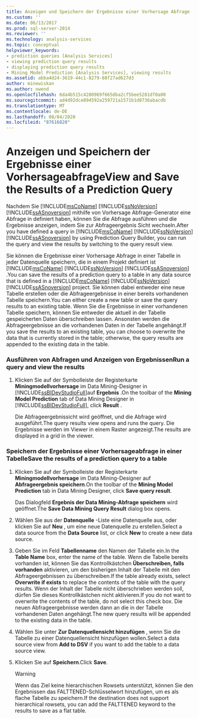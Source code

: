 ```yaml
---
title: Anzeigen und Speichern der Ergebnisse einer Vorhersage Abfrage | Microsoft-Dokumentation
ms.custom: ''
ms.date: 06/13/2017
ms.prod: sql-server-2014
ms.reviewer: ''
ms.technology: analysis-services
ms.topic: conceptual
helpviewer_keywords:
- prediction queries [Analysis Services]
- viewing prediction query results
- displaying prediction query results
- Mining Model Prediction [Analysis Services], viewing results
ms.assetid: abba4d24-3619-44c1-8279-88f27ad627d3
author: minewiskan
ms.author: owend
ms.openlocfilehash: 6da4b515c4280969f665dba2cf5bee5281df0a00
ms.sourcegitcommit: ad4d92dce894592a259721a1571b1d8736abacdb
ms.translationtype: MT
ms.contentlocale: de-DE
ms.lasthandoff: 08/04/2020
ms.locfileid: "87616820"
---
```

# <a name="view-and-save-the-results-of-a-prediction-query"></a><span data-ttu-id="54a9d-102">Anzeigen und Speichern der Ergebnisse einer Vorhersageabfrage</span><span class="sxs-lookup"><span data-stu-id="54a9d-102">View and Save the Results of a Prediction Query</span></span>
  <span data-ttu-id="54a9d-103">Nachdem Sie [!INCLUDE[msCoName](../../includes/msconame-md.md)] [!INCLUDE[ssNoVersion](../../includes/ssnoversion-md.md)] [!INCLUDE[ssASnoversion](../../includes/ssasnoversion-md.md)] mithilfe von Vorhersage Abfrage-Generator eine Abfrage in definiert haben, können Sie die Abfrage ausführen und die Ergebnisse anzeigen, indem Sie zur Abfrageergebnis Sicht wechseln.</span><span class="sxs-lookup"><span data-stu-id="54a9d-103">After you have defined a query in [!INCLUDE[msCoName](../../includes/msconame-md.md)] [!INCLUDE[ssNoVersion](../../includes/ssnoversion-md.md)] [!INCLUDE[ssASnoversion](../../includes/ssasnoversion-md.md)] by using Prediction Query Builder, you can run the query and view the results by switching to the query result view.</span></span>  
  
 <span data-ttu-id="54a9d-104">Sie können die Ergebnisse einer Vorhersage Abfrage in einer Tabelle in jeder Datenquelle speichern, die in einem Projekt definiert ist [!INCLUDE[msCoName](../../includes/msconame-md.md)] [!INCLUDE[ssNoVersion](../../includes/ssnoversion-md.md)] [!INCLUDE[ssASnoversion](../../includes/ssasnoversion-md.md)] .</span><span class="sxs-lookup"><span data-stu-id="54a9d-104">You can save the results of a prediction query to a table in any data source that is defined in a [!INCLUDE[msCoName](../../includes/msconame-md.md)] [!INCLUDE[ssNoVersion](../../includes/ssnoversion-md.md)] [!INCLUDE[ssASnoversion](../../includes/ssasnoversion-md.md)] project.</span></span> <span data-ttu-id="54a9d-105">Sie können dabei entweder eine neue Tabelle erstellen oder die Abfrageergebnisse in einer bereits vorhandenen Tabelle speichern.</span><span class="sxs-lookup"><span data-stu-id="54a9d-105">You can either create a new table or save the query results to an existing table.</span></span> <span data-ttu-id="54a9d-106">Wenn Sie die Ergebnisse in einer vorhandenen Tabelle speichern, können Sie entweder die aktuell in der Tabelle gespeicherten Daten überschreiben lassen. Ansonsten werden die Abfrageergebnisse an die vorhandenen Daten in der Tabelle angehängt.</span><span class="sxs-lookup"><span data-stu-id="54a9d-106">If you save the results to an existing table, you can choose to overwrite the data that is currently stored in the table; otherwise, the query results are appended to the existing data in the table.</span></span>  
  
### <a name="run-a-query-and-view-the-results"></a><span data-ttu-id="54a9d-107">Ausführen von Abfragen und Anzeigen von Ergebnissen</span><span class="sxs-lookup"><span data-stu-id="54a9d-107">Run a query and view the results</span></span>  
  
1.  <span data-ttu-id="54a9d-108">Klicken Sie auf der Symbolleiste der Registerkarte **Miningmodellvorhersage** im Data Mining-Designer in [!INCLUDE[ssBIDevStudioFull](../../includes/ssbidevstudiofull-md.md)]auf **Ergebnis** .</span><span class="sxs-lookup"><span data-stu-id="54a9d-108">On the toolbar of the **Mining Model Prediction** tab of Data Mining Designer in [!INCLUDE[ssBIDevStudioFull](../../includes/ssbidevstudiofull-md.md)], click **Result** .</span></span>  
  
     <span data-ttu-id="54a9d-109">Die Abfrageergebnissicht wird geöffnet, und die Abfrage wird ausgeführt.</span><span class="sxs-lookup"><span data-stu-id="54a9d-109">The query results view opens and runs the query.</span></span> <span data-ttu-id="54a9d-110">Die Ergebnisse werden im Viewer in einem Raster angezeigt.</span><span class="sxs-lookup"><span data-stu-id="54a9d-110">The results are displayed in a grid in the viewer.</span></span>  
  
### <a name="save-the-results-of-a-prediction-query-to-a-table"></a><span data-ttu-id="54a9d-111">Speichern der Ergebnisse einer Vorhersageabfrage in einer Tabelle</span><span class="sxs-lookup"><span data-stu-id="54a9d-111">Save the results of a prediction query to a table</span></span>  
  
1.  <span data-ttu-id="54a9d-112">Klicken Sie auf der Symbolleiste der Registerkarte **Miningmodellvorhersage** im Data Mining-Designer auf **Abfrageergebnis speichern**.</span><span class="sxs-lookup"><span data-stu-id="54a9d-112">On the toolbar of the **Mining Model Prediction** tab in Data Mining Designer, click **Save query result**.</span></span>  
  
     <span data-ttu-id="54a9d-113">Das Dialogfeld **Ergebnis der Data Mining-Abfrage speichern** wird geöffnet.</span><span class="sxs-lookup"><span data-stu-id="54a9d-113">The **Save Data Mining Query Result** dialog box opens.</span></span>  
  
2.  <span data-ttu-id="54a9d-114">Wählen Sie aus der **Datenquelle** -Liste eine Datenquelle aus, oder klicken Sie auf **Neu** , um eine neue Datenquelle zu erstellen.</span><span class="sxs-lookup"><span data-stu-id="54a9d-114">Select a data source from the **Data Source** list, or click **New** to create a new data source.</span></span>  
  
3.  <span data-ttu-id="54a9d-115">Geben Sie im Feld **Tabellenname** den Namen der Tabelle ein.</span><span class="sxs-lookup"><span data-stu-id="54a9d-115">In the **Table Name** box, enter the name of the table.</span></span> <span data-ttu-id="54a9d-116">Wenn die Tabelle bereits vorhanden ist, können Sie das Kontrollkästchen **Überschreiben, falls vorhanden** aktivieren, um den bisherigen Inhalt der Tabelle mit den Abfrageergebnissen zu überschreiben.</span><span class="sxs-lookup"><span data-stu-id="54a9d-116">If the table already exists, select **Overwrite if exists** to replace the contents of the table with the query results.</span></span> <span data-ttu-id="54a9d-117">Wenn der Inhalt der Tabelle nicht überschrieben werden soll, dürfen Sie dieses Kontrollkästchen nicht aktivieren.</span><span class="sxs-lookup"><span data-stu-id="54a9d-117">If you do not want to overwrite the contents of the table, do not select this check box.</span></span> <span data-ttu-id="54a9d-118">Die neuen Abfrageergebnisse werden dann an die in der Tabelle vorhandenen Daten angehängt.</span><span class="sxs-lookup"><span data-stu-id="54a9d-118">The new query results will be appended to the existing data in the table.</span></span>  
  
4.  <span data-ttu-id="54a9d-119">Wählen Sie unter **Zur Datenquellensicht hinzufügen** , wenn Sie die Tabelle zu einer Datenquellensicht hinzufügen wollen.</span><span class="sxs-lookup"><span data-stu-id="54a9d-119">Select a data source view from **Add to DSV** if you want to add the table to a data source view.</span></span>  
  
5.  <span data-ttu-id="54a9d-120">Klicken Sie auf **Speichern**.</span><span class="sxs-lookup"><span data-stu-id="54a9d-120">Click **Save**.</span></span>  
  
    > [!WARNING]  
    >  <span data-ttu-id="54a9d-121">Wenn das Ziel keine hierarchischen Rowsets unterstützt, können Sie den Ergebnissen das FALTTENED-Schlüsselwort hinzufügen, um es als flache Tabelle zu speichern.</span><span class="sxs-lookup"><span data-stu-id="54a9d-121">If the destination does not support hierarchical rowsets, you can add the FALTTENED keyword to the results to save as a flat table.</span></span>  
  
  
